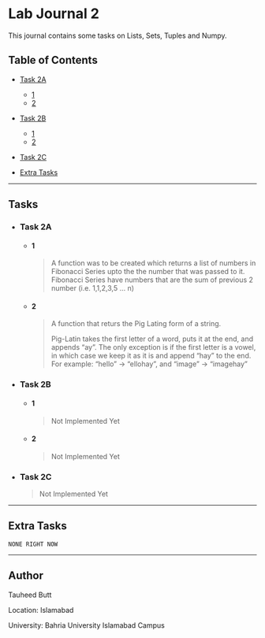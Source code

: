 # Lab Journal 2

This journal contains some tasks on Lists, Sets, Tuples and Numpy.


## Table of Contents

* [Task 2A](#task-2A)
    * [1](#1)
    * [2](#2)

* [Task 2B](#Task-2B)
    * [1](#4)
    * [2](#4)

* [Task 2C](#Task-2C)

* [Extra Tasks](#Extra-Tasks)

<hr />

## Tasks

* ### **Task 2A**
    * #### **1**
        <blockquote>
        A function was to be created which returns a list of numbers in Fibonacci Series upto the the number that was passed to it. Fibonacci Series have numbers that are the sum of previous 2 number (i.e. 1,1,2,3,5 ... n)
        </blockquote>
    * #### **2**
        <blockquote>
        A function that returs the Pig Lating form of a string. 
        
        Pig-Latin takes the first letter of a word, puts it at the end, and appends “ay”. The only exception is if the first letter is a vowel, in which case we keep it as it is and append “hay” to the end. For example: “hello” -> “ellohay”, and “image” -> “imagehay” 
        </blockquote>

* ### **Task 2B**
    * #### **1**
        <blockquote>
        Not Implemented Yet
        </blockquote>
    * #### **2**
        <blockquote>
        Not Implemented Yet
        </blockquote>

* ### **Task 2C**
    <blockquote>
    Not Implemented Yet
    </blockquote>

<hr />

## Extra Tasks

    NONE RIGHT NOW

<hr />

## Author

Tauheed Butt

Location: Islamabad

University: Bahria University Islamabad Campus

